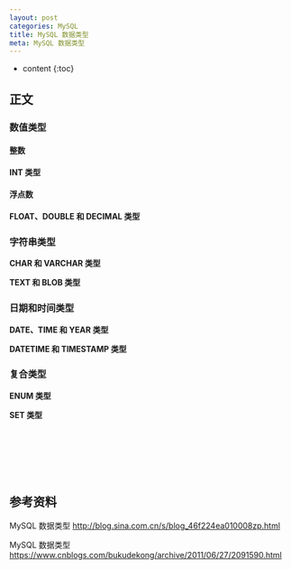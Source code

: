 ```yaml
---
layout: post
categories: MySQL
title: MySQL 数据类型
meta: MySQL 数据类型
---
```

* content
{:toc}

## 正文

### 数值类型

#### 整数

**INT 类型**





#### 浮点数

**FLOAT、DOUBLE 和 DECIMAL 类型**



### 字符串类型

**CHAR 和 VARCHAR 类型**

**TEXT 和 BLOB 类型**

### 日期和时间类型

**DATE、TIME 和 YEAR 类型**

**DATETIME 和 TIMESTAMP 类型**

### 复合类型

**ENUM 类型**

**SET 类型**

<br/><br/><br/><br/><br/>
## 参考资料

MySQL 数据类型 <http://blog.sina.com.cn/s/blog_46f224ea010008zp.html>

MySQL 数据类型 <https://www.cnblogs.com/bukudekong/archive/2011/06/27/2091590.html>

